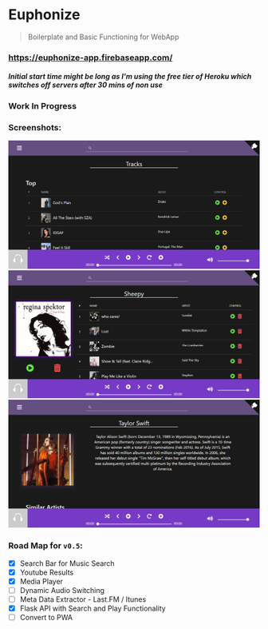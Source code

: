 # Euphonize
> Boilerplate and Basic Functioning for WebApp

### https://euphonize-app.firebaseapp.com/
##### Initial start time might be long as I'm using the free tier of Heroku which switches off servers after 30 mins of non use

### Work In Progress

### Screenshots:
![Landing Page](./ScreenShots/LandingPage.png)
![Playlist Detail Page](./ScreenShots/PlaylistDetailPage.png)
![Artist Detail Page](./ScreenShots/ArtistDetailPage.png)

### Road Map for `v0.5`:
- [x] Search Bar for Music Search
- [x] Youtube Results
- [x] Media Player
- [ ] Dynamic Audio Switching
- [ ] Meta Data Extractor - Last.FM / Itunes
- [x] Flask API with Search and Play Functionality
- [ ] Convert to PWA
